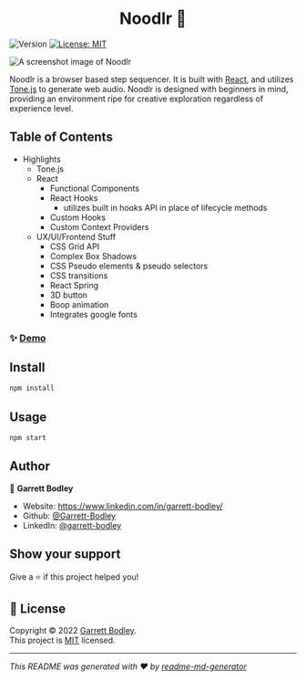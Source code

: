 <h1 align="center">Noodlr 👋</h1>
<p>
  <img alt="Version" src="https://img.shields.io/badge/version-2.0-blue.svg?cacheSeconds=2592000" />
  <a href="https://github.com/Garrett-Bodley/noodlr-2.0/blob/main/LICENSE" target="_blank">
    <img alt="License: MIT" src="https://img.shields.io/badge/License-MIT-yellow.svg" />
  </a>
</p>

![A screenshot image of Noodlr](https://i.imgur.com/pqiyioy.png)

Noodlr is a browser based step sequencer. It is built with [React](https://reactjs.org/), and utilizes [Tone.js](https://tonejs.github.io/) to generate web audio. Noodlr is designed with beginners in mind, providing an environment ripe for creative exploration regardless of experience level.

## Table of Contents
  * Highlights
    * Tone.js
    * React
      * Functional Components
      * React Hooks
        * utilizes built in hooks API in place of lifecycle methods
      * Custom Hooks
      * Custom Context Providers
    * UX/UI/Frontend Stuff
      * CSS Grid API
      * Complex Box Shadows
      * CSS Pseudo elements & pseudo selectors
      * CSS transitions
      * React Spring
      * 3D button
      * Boop animation
      * Integrates google fonts

### ✨ [Demo](https://noodlr.netlify.app/)

## Install

```sh
npm install
```

## Usage

```sh
npm start
```

## Author

👤 **Garrett Bodley**

* Website: https://www.linkedin.com/in/garrett-bodley/
* Github: [@Garrett-Bodley](https://github.com/Garrett-Bodley)
* LinkedIn: [@garrett-bodley](https://linkedin.com/in/garrett-bodley)

## Show your support

Give a ⭐️ if this project helped you!

## 📝 License

Copyright © 2022 [Garrett Bodley](https://github.com/Garrett-Bodley).<br />
This project is [MIT](https://github.com/Garrett-Bodley/noodlr-2.0/blob/main/LICENSE) licensed.

***
_This README was generated with ❤️ by [readme-md-generator](https://github.com/kefranabg/readme-md-generator)_